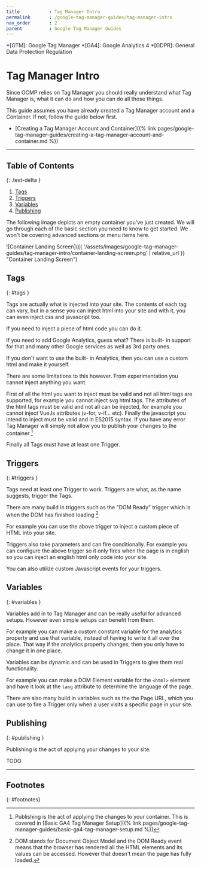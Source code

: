 ```yaml
---
title			: Tag Manager Intro
permalink		: /google-tag-manager-guides/tag-manager-intro
nav_order		: 2
parent			: Google Tag Manager Guides
---
```


*[GTM]: Google Tag Manager
*[GA4]: Google Analytics 4
*[GDPR]: General Data Protection Regulation

# Tag Manager Intro

Since OCMP relies on Tag Manager you should really understand what Tag Manager is, what it can do and how you can do all those things.

This guide assumes you have already created a Tag Manager account and a Container. If not, follow the guide below first.

- [Creating a Tag Manager Account and Container]({% link pages/google-tag-manager-guides/creating-a-tag-manager-account-and-container.md %})

----
## Table of Contents
{: .text-delta }

1. [Tags](#tags)
2. [Triggers](#triggers)
3. [Variables](#variables)
4. [Publishing](#publishing)

The following image depicts an empty container you've just created. We will go through each of the basic section you need to know to get started. We won't be covering advanced sections or menu items here.

![Container Landing Screen]({{ '/assets/images/google-tag-manager-guides/tag-manager-intro/container-landing-screen.png' | relative_url }} "Container Landing Screen")

## Tags
{: #tags }

Tags are actually what is injected into your site.
The contents of each tag can vary, but in a sense you can inject html into your site and with it, you can even inject css and javascript too.

If you need to inject a piece of html code you can do it.

If you need to add Google Analytics, guess what? There is built- in support for that and many other Google services as well as 3rd party ones.

If you don't want to use the built- in Analytics, then you can use a custom html and make it yourself.

There are some limitations to this however. From experimentation you cannot inject anything you want.

First of all the html you want to inject must be valid and not all html tags are supported, for example you cannot inject svg html tags.
The attributes of the html tags must be valid and not all can be injected, for example you cannot inject VueJs attributes (v-for, v-if... etc).
Finally the javascript you intend to inject must be valid and in ES2015 syntax.
If you have any error Tag Manager will simply not allow you to publish your changes to the container [^1]

Finally all Tags must have at least one Trigger.

## Triggers
{: #triggers }

Tags need at least one Trigger to work. Triggers are what, as the name suggests, trigger the Tags.

There are many build in triggers such as the "DOM Ready" trigger which is when the DOM has finished loading [^2]

For example you can use the above trigger to inject a custom piece of HTML into your site.

Triggers also take parameters and can fire conditionally. For example you can configure the above trigger so it only fires when the page is in english so you can inject an english html only code into your site.

You can also utilize custom Javascript events for your triggers.

## Variables
{: #variables }

Variables add in to Tag Manager and can be really useful for advanced setups. However even simple setups can benefit from them.

For example you can make a custom constant variable for the analytics property and use that variable, instead of having to write it all over the place. That way if the analytics property changes, then you only have to change it in one place.

Variables can be dynamic and can be used in Triggers to give them real functionality.

For example you can make a DOM Element variable for the `<html>` element and have it look at the `lang` attribute to determine the language of the page.

There are also many build in variables such as the the Page URL, which you can use to fire a Trigger only when a user visits a specific page in your site.

## Publishing
{: #publishing }

Publishing is the act of applying your changes to your site.

TODO

----

## Footnotes
{: #footnotes}

[^1]: Publishing is the act of applying the changes to your container. This is covered in [Basic GA4 Tag Manager Setup]({% link pages/google-tag-manager-guides/basic-ga4-tag-manager-setup.md %})

[^2]: DOM stands for Document Object Model and the DOM Ready event means that the browser has rendered all the HTML elements and its values can be accessed. However that doesn't mean the page has fully loaded.


